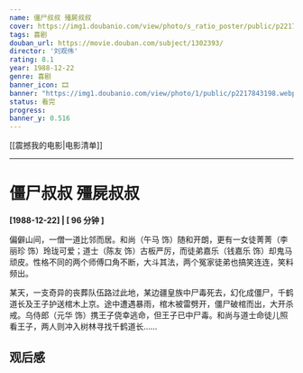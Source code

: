 ```yaml
---
name: 僵尸叔叔 殭屍叔叔
cover: https://img1.doubanio.com/view/photo/s_ratio_poster/public/p2217843198.webp
tags: 喜剧
douban_url: https://movie.douban.com/subject/1302393/
director: '刘观伟'
rating: 8.1
year: 1988-12-22
genre: 喜剧
banner_icon: 🎞
banner: "https://img1.doubanio.com/view/photo/1/public/p2217843198.webp"
status: 看完
progress: 
banner_y: 0.516
---
```


[[震撼我的电影|电影清单]]

---

# 僵尸叔叔 殭屍叔叔

**[1988-12-22] | [ 96 分钟 ]** 

偏僻山间，一僧一道比邻而居。和尚（午马 饰）随和开朗，更有一女徒菁菁（李丽珍 饰）玲珑可爱；道士（陈友 饰）古板严厉，而徒弟嘉乐（钱嘉乐 饰）却鬼马顽皮。性格不同的两个师傅口角不断，大斗其法，两个冤家徒弟也搞笑连连，笑料频出。

















某天，一支奇异的丧葬队伍路过此地，某边疆皇族中尸毒死去，幻化成僵尸，千鹤道长及王子护送棺木上京。途中遭遇暴雨，棺木被雷劈开，僵尸破棺而出，大开杀戒。乌侍郎（元华 饰）携王子侥幸逃命，但王子已中尸毒。和尚与道士命徒儿照看王子，两人则冲入树林寻找千鹤道长……

## 观后感


